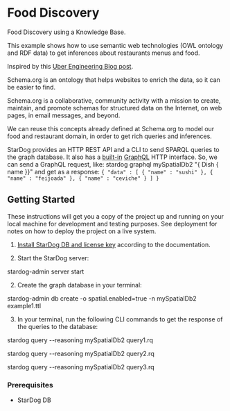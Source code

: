 
# Food Discovery

Food Discovery using a Knowledge Base.

This example shows how to use semantic web technologies (OWL ontology and RDF data) to get inferences about restaurants menus and food.

Inspired by this [Uber Engineering Blog post](https://eng.uber.com/uber-eats-query-understanding/).

Schema.org is an ontology that helps websites to enrich the data, so it can be easier to find.

  Schema.org is a collaborative, community activity with a mission to create, maintain, and promote schemas for structured data on the Internet, on web pages, in email messages, and beyond.

We can reuse this concepts already defined at Schema.org to model our food and restaurant domain, in order to get rich queries and inferences.

StarDog provides an HTTP REST API and a CLI to send SPARQL queries to the graph database.
It also has a [built-in](https://www.stardog.com/docs/#_graphql_queries) [GraphQL](https://graphql.org/learn/) HTTP interface.
So, we can send a GraphQL request, like:
  stardog graphql mySpatialDb2 "{ Dish { name }}"
and get as a response:
`
  {
  "data" : [ {
    "name" : "sushi"
  }, {
    "name" : "feijoada"
  }, {
    "name" : "ceviche"
  } ]
}
`

## Getting Started

These instructions will get you a copy of the project up and running on your local machine for development and testing purposes. See deployment for notes on how to deploy the project on a live system.

1. [Install StarDog DB and license key](https://www.stardog.com/docs/#_introduction) according to the documentation.

2. Start the StarDog server:

  stardog-admin server start

2. Create the graph database in your terminal:

  stardog-admin db create -o spatial.enabled=true -n mySpatialDb2 example1.ttl

3. In your terminal, run the following CLI commands to get the response of the queries to the database:

  stardog query --reasoning mySpatialDb2 query1.rq

  stardog query --reasoning mySpatialDb2 query2.rq

  stardog query --reasoning mySpatialDb2 query3.rq

### Prerequisites

- StarDog DB

